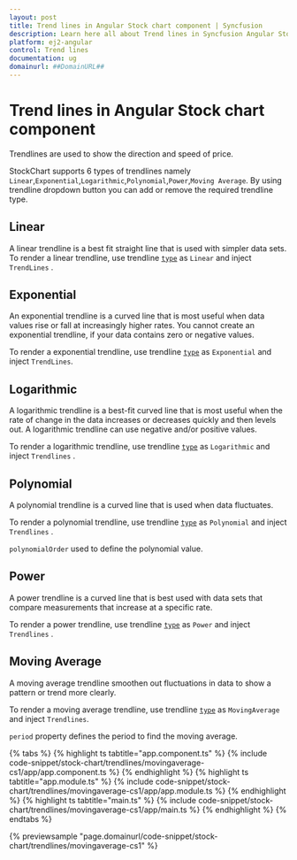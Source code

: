 ```yaml
---
layout: post
title: Trend lines in Angular Stock chart component | Syncfusion
description: Learn here all about Trend lines in Syncfusion Angular Stock chart component of Syncfusion Essential JS 2 and more.
platform: ej2-angular
control: Trend lines 
documentation: ug
domainurl: ##DomainURL##
---
```


<!-- markdownlint-disable MD036 -->

# Trend lines in Angular Stock chart component

Trendlines are used to show the direction and speed of price.

StockChart supports 6 types of trendlines namely `Linear`,`Exponential`,`Logarithmic`,`Polynomial`,`Power`,`Moving Average`. By using trendline dropdown button you can add or remove the required trendline type.

## Linear

A linear trendline is a best fit straight line that is used with simpler data sets. To render a linear trendline,
use trendline [`type`](https://ej2.syncfusion.com/angular/documentation/api/stock-chart/stockChartTrendlineModel/#type) as `Linear` and inject
`TrendLines` .

## Exponential

An exponential trendline is a curved line that is most useful when data values rise or fall
at increasingly higher rates. You cannot create an exponential trendline, if your data contains zero or negative values.

To render a exponential trendline,
use trendline [`type`](https://ej2.syncfusion.com/angular/documentation/api/stock-chart/stockChartTrendlineModel/#type) as `Exponential` and inject
`TrendLines`.

## Logarithmic

A logarithmic trendline is a best-fit curved line that is most useful when the rate of change in the data increases or decreases quickly and then levels out. A logarithmic trendline can use negative and/or positive values.

To render a logarithmic trendline, use trendline [`type`](https://ej2.syncfusion.com/angular/documentation/api/stock-chart/stockChartTrendlineModel/#type) as `Logarithmic` and inject
`Trendlines` .

## Polynomial

A polynomial trendline is a curved line that is used when data fluctuates.

To render a polynomial trendline,
use trendline [`type`](https://ej2.syncfusion.com/angular/documentation/api/stock-chart/stockChartTrendlineModel/#type) as `Polynomial` and inject
`Trendlines` .

`polynomialOrder` used to define the polynomial value.

## Power

A power trendline is a curved line that is best used with data sets that compare measurements that increase at a specific rate.

To render a power trendline, use trendline [`type`](https://ej2.syncfusion.com/angular/documentation/api/stock-chart/stockChartTrendlineModel/#type) as `Power` and inject
`Trendlines` .

## Moving Average

A moving average trendline smoothen out fluctuations in data to show a pattern or trend more clearly.

To render a moving average trendline, use trendline [`type`](https://ej2.syncfusion.com/angular/documentation/api/stock-chart/stockChartTrendlineModel/#type) as `MovingAverage` and inject `Trendlines`.

`period` property defines the period to find the moving average.

{% tabs %}
{% highlight ts tabtitle="app.component.ts" %}
{% include code-snippet/stock-chart/trendlines/movingaverage-cs1/app/app.component.ts %}
{% endhighlight %}
{% highlight ts tabtitle="app.module.ts" %}
{% include code-snippet/stock-chart/trendlines/movingaverage-cs1/app/app.module.ts %}
{% endhighlight %}
{% highlight ts tabtitle="main.ts" %}
{% include code-snippet/stock-chart/trendlines/movingaverage-cs1/app/main.ts %}
{% endhighlight %}
{% endtabs %}
  
{% previewsample "page.domainurl/code-snippet/stock-chart/trendlines/movingaverage-cs1" %}